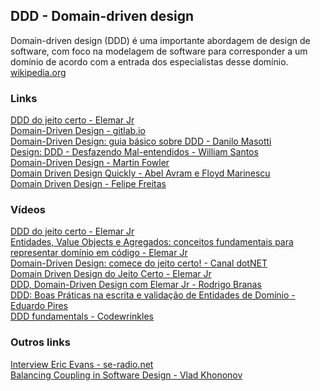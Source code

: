 ## DDD - Domain-driven design

Domain-driven design (DDD) é uma importante abordagem de design de software, com foco na modelagem de software para corresponder a um domínio de acordo com a entrada dos especialistas desse domínio. [wikipedia.org](https://en.wikipedia.org/wiki/Domain-driven_design)

### Links
[DDD do jeito certo - Elemar Jr](https://ddd-do-jeito-certo.online/)\
[Domain-Driven Design - gitlab.io](https://ajuda.gitlab.io/guia-rapido/arquitetura/design-patterns/domain-driven-design/)\
[Domain-Driven Design: guia básico sobre DDD - Danilo Masotti](https://www.zup.com.br/blog/domain-driven-design-ddd)\
[Design: DDD - Desfazendo Mal-entendidos - William Santos](https://dev.to/wsantosdev/design-desfazendo-mal-entendidos-ddd-o05)\
[Domain-Driven Design - Martin Fowler](https://martinfowler.com/tags/domain%20driven%20design.html)\
[Domain Driven Design Quickly - Abel Avram e Floyd Marinescu](https://www.infoq.com/minibooks/domain-driven-design-quickly/)\
[Domain Driven Design - Felipe Freitas](https://thedomaindrivendesign.io/)

### Vídeos
[DDD do jeito certo - Elemar Jr](https://www.youtube.com/playlist?list=PLkpjQs-GfEMN8CHp7tIQqg6JFowrIX9ve)\
[Entidades, Value Objects e Agregados: conceitos fundamentais para representar domínio em código - Elemar Jr](https://www.youtube.com/watch?v=EuNHj8r1ADM)\
[Domain-Driven Design: comece do jeito certo! - Canal dotNET](https://www.youtube.com/watch?v=FwV1vmC7PzE)\
[Domain Driven Design do Jeito Certo - Elemar Jr](https://www.youtube.com/watch?v=cz6EU7Z_BhE)\
[DDD, Domain-Driven Design com Elemar Jr - Rodrigo Branas](https://www.youtube.com/watch?v=NsQnmmIykoE)\
[DDD: Boas Práticas na escrita e validação de Entidades de Domínio - Eduardo Pires](https://www.youtube.com/watch?v=NryGGD21O20)\
[DDD fundamentals - Codewrinkles](https://www.youtube.com/playlist?list=PL2E-vlKoo_v3ch9oZWYZWwRbqdVoWHY8X)

### Outros links
[Interview Eric Evans - se-radio.net](https://www.se-radio.net/2006/03/episode-8-interview-eric-evans/)\
[Balancing Coupling in Software Design - Vlad Khononov](https://www.youtube.com/watch?v=dGG7FqXX6EA)
